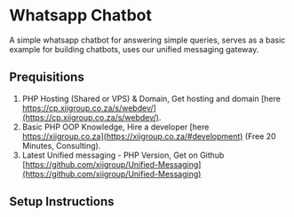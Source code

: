 # Whatsapp Chatbot
A simple whatsapp chatbot for answering simple queries, serves as a basic example for building chatbots, uses our unified messaging gateway.


## Prequisitions
1. PHP Hosting (Shared or VPS) & Domain, Get hosting and domain [here https://cp.xiigroup.co.za/s/webdev/](https://cp.xiigroup.co.za/s/webdev/).
2. Basic PHP OOP Knowledge, Hire a developer [here https://xiigroup.co.za](https://xiigroup.co.za/#development) (Free 20 Minutes, Consulting).
3. Latest Unified messaging - PHP Version, Get on Github [https://github.com/xiigroup/Unified-Messaging](https://github.com/xiigroup/Unified-Messaging)

## Setup Instructions
